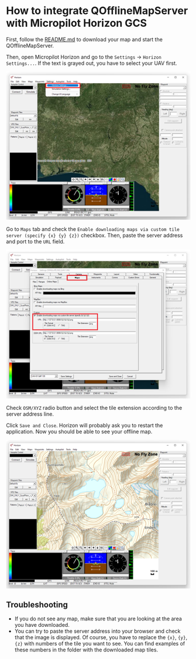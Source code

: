 # How to integrate QOfflineMapServer with Micropilot Horizon GCS
First, follow the [README.md](../README.md) to download your map and start the QOfflineMapServer.

Then, open Micropilot Horizon and go to the `Settings` -> `Horizon Settings...`. If the text is grayed out, you have to select your UAV first.

![Horizon1](/docs/horizon1.png)

Go to `Maps` tab and check the `Enable downloading maps via custom tile server (specify {x} {y} {z})` checkbox. Then, paste the server address and port to the `URL` field.

![Horizon2](/docs/horizon2.png)

Check `OSM/XYZ` radio button and select the tile extension according to the server address line.

Click `Save and Close`. Horizon will probably ask you to restart the application. Now you should be able to see your offline map.

![Horizon3](/docs/horizon3.png)


## Troubleshooting
- If you do not see any map, make sure that you are looking at the area you have downloaded.
- You can try to paste the server address into your browser and check that the image is displayed. Of course, you have to replace the `{x}`, `{y}`, `{z}` with numbers of the tile you want to see. You can find examples of these numbers in the folder with the downloaded map tiles.

